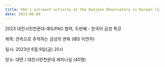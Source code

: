 ```yaml
---
title: PAG's outreach activity at the Daejeon Observatory in Korean (2/2)
date: 2023-06-09
---
```


2023 대전시민천문대-IBS/PAG 협력, 두번째 - 한국어 금성 특강

제목: 관측으로 추적하는 금성의 변화 (IBS 이연주) 

일시: 2023년 6월 9일(금) 20시

장소: 대면 / 대전시민천문대 세미나실 (40명)